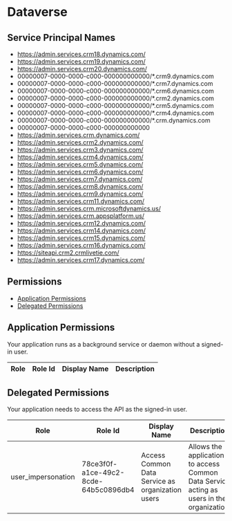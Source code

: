 # Dataverse
## Service Principal Names
- https://admin.services.crm18.dynamics.com/
- https://admin.services.crm19.dynamics.com/
- https://admin.services.crm20.dynamics.com/
- 00000007-0000-0000-c000-000000000000/*.crm9.dynamics.com
- 00000007-0000-0000-c000-000000000000/*.crm7.dynamics.com
- 00000007-0000-0000-c000-000000000000/*.crm6.dynamics.com
- 00000007-0000-0000-c000-000000000000/*.crm2.dynamics.com
- 00000007-0000-0000-c000-000000000000/*.crm5.dynamics.com
- 00000007-0000-0000-c000-000000000000/*.crm4.dynamics.com
- 00000007-0000-0000-c000-000000000000/*.crm.dynamics.com
- 00000007-0000-0000-c000-000000000000
- https://admin.services.crm.dynamics.com/
- https://admin.services.crm2.dynamics.com/
- https://admin.services.crm3.dynamics.com/
- https://admin.services.crm4.dynamics.com/
- https://admin.services.crm5.dynamics.com/
- https://admin.services.crm6.dynamics.com/
- https://admin.services.crm7.dynamics.com/
- https://admin.services.crm8.dynamics.com/
- https://admin.services.crm9.dynamics.com/
- https://admin.services.crm11.dynamics.com/
- https://admin.services.crm.microsoftdynamics.us/
- https://admin.services.crm.appsplatform.us/
- https://admin.services.crm12.dynamics.com/
- https://admin.services.crm14.dynamics.com/
- https://admin.services.crm15.dynamics.com/
- https://admin.services.crm16.dynamics.com/
- https://siteapi.crm2.crmlivetie.com/
- https://admin.services.crm17.dynamics.com/

 ## Permissions
- [Application Permissions](#application-permissions)
- [Delegated Permissions](#delegated-permissions)

## Application Permissions
Your application runs as a background service or daemon without a signed-in user.

| Role | Role Id | Display Name | Description |
|---|---|---|---|

## Delegated Permissions
Your application needs to access the API as the signed-in user. 

| Role | Role Id | Display Name | Description |
|---|---|---|---|
| user_impersonation | 78ce3f0f-a1ce-49c2-8cde-64b5c0896db4 | Access Common Data Service as organization users | Allows the application to access Common Data Service acting as users in the organization. |

